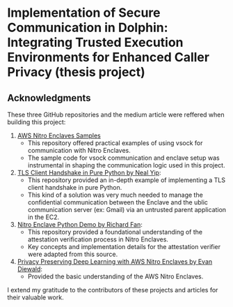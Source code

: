# Implementation of Secure Communication in Dolphin: Integrating Trusted Execution Environments for Enhanced Caller Privacy (thesis project)

## Acknowledgments

These three GitHub repositories and the medium article were reffered when building this project:

1. [AWS Nitro Enclaves Samples](https://github.com/aws/aws-nitro-enclaves-samples/tree/main/vsock_sample/py)
    - This repository offered practical examples of using vsock for communication with Nitro Enclaves.
    - The sample code for vsock communication and enclave setup was instrumental in shaping the communication logic used in this project.
2. [TLS Client Handshake in Pure Python by Neal Yip](https://github.com/nealyip/tls_client_handshake_pure_python):  
    - This repository provided an in-depth example of implementing a TLS client handshake in pure Python. 
    - This kind of a solution was very much needed to manage the confidential communication between the Enclave and the ublic communication server (ex: Gmail) via an untrusted parent application in the EC2.
3. [Nitro Enclave Python Demo by Richard Fan](https://github.com/richardfan1126/nitro-enclave-python-demo/tree/master/attestation_verifier?source=post_page-----7824e176ffa4--------------------------------):
    - This repository provided a foundational understanding of the attestation verification process in Nitro Enclaves.
    - Key concepts and implementation details for the attestation verifier were adapted from this source.
4. [Privacy Preserving Deep Learning with AWS Nitro Enclaves by Evan Diewald](https://towardsdatascience.com/privacy-preserving-deep-learning-with-aws-nitro-enclaves-74c72a17f857):
    - Provided the basic understanding of the AWS Nitro Enclaves.

I extend my gratitude to the contributors of these projects and articles for their valuable work.